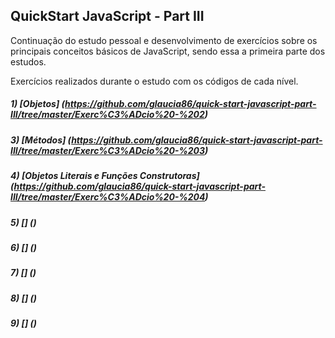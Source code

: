 ## QuickStart JavaScript - Part III

Continuação do estudo pessoal e desenvolvimento de exercícios sobre os principais conceitos básicos de JavaScript, sendo essa a primeira parte dos estudos.

Exercícios realizados durante o estudo com os códigos de cada nível.

##### 1) [Objetos] (https://github.com/glaucia86/quick-start-javascript-part-III/tree/master/Exerc%C3%ADcio%20-%202)

##### 3) [Métodos] (https://github.com/glaucia86/quick-start-javascript-part-III/tree/master/Exerc%C3%ADcio%20-%203)

##### 4) [Objetos Literais e Funções Construtoras] (https://github.com/glaucia86/quick-start-javascript-part-III/tree/master/Exerc%C3%ADcio%20-%204)

##### 5) [] ()

##### 6) [] ()

##### 7) [] ()

##### 8) [] ()

##### 9) [] ()

